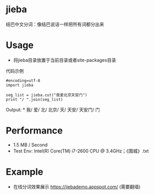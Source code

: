 jieba
========
结巴中文分词：像结巴说话一样把所有词都分出来

Usage
========
* 将jieba目录放置于当前目录或者site-packages目录



代码示例

	#encoding=utf-8
	import jieba

	seg_list = jieba.cut("我爱北京天安门")
	print "/ ".join(seg_list)

Output:
	* 我/ 爱/ 北/ 北京/ 天/ 天安/ 天安门/ 门

Performance
=========
* 1.5 MB / Second
* Test Env: Intel(R) Core(TM) i7-2600 CPU @ 3.4GHz；《围城》.txt

Example
=========
* 在线分词效果展示  https://jiebademo.appspot.com/   (需要翻墙)
